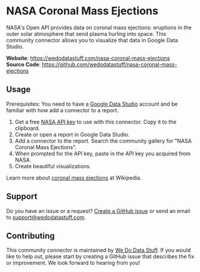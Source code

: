 # NASA Coronal Mass Ejections

NASA's Open API provides data on coronal mass ejections: eruptions in the outer 
solar atmosphere that send plasma hurling into space. This community connector
allows you to visualize that data in Google Data Studio.

**Website**: https://wedodatastuff.com/nasa-coronal-mass-ejections  
**Source Code**: https://github.com/wedodatastuff/nasa-coronal-mass-ejections

## Usage

Prerequisites: You need to have a [Google Data Studio](https://datastudio.google.com)
account and be familiar with how add a connector to a report.

1. Get a free [NASA API key](https://api.nasa.gov/) to use with this connector.
Copy it to the clipboard.
2. Create or open a report in Google Data Studio.
3. Add a connector to the report. Search the community gallery for "NASA Coronal
Mass Ejections".
4. When prompted for the API key, paste in the API key you acquired from NASA.
5. Create beautiful visualizations.

Learn more about [coronal mass ejections](https://en.wikipedia.org/wiki/Coronal_mass_ejection)
at Wikipedia.

## Support

Do you have an issue or a request? [Create a GitHub issue](https://github.com/wedodatastuff/nasa-coronal-mass-ejections/issues)
or send an email to support@wedodatastuff.com.

## Contributing

This community connector is maintained by [We Do Data Stuff](https://wedodatastuff.com/nasa-coronal-mass-ejections).
If you would like to help out, please start by creating a GitHub issue that
describes the fix or improvement. We look forward to hearing from you!